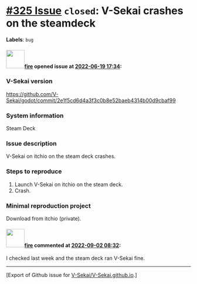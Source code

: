 # [\#325 Issue](https://github.com/V-Sekai/V-Sekai.github.io/issues/325) `closed`: V-Sekai crashes on the steamdeck
**Labels**: `bug`


#### <img src="https://avatars.githubusercontent.com/u/32321?u=c2e06a3d2b49a467aa907e54aa259516440267cc&v=4" width="50">[fire](https://github.com/fire) opened issue at [2022-06-19 17:34](https://github.com/V-Sekai/V-Sekai.github.io/issues/325):

### V-Sekai version

https://github.com/V-Sekai/godot/commit/2e1f5cd6d4a3f3c0b8e52baeb4314b00d9cbaf99

### System information

Steam Deck

### Issue description

V-Sekai on itchio on the steam deck crashes.

### Steps to reproduce

1. Launch V-Sekai on itchio on the steam deck.
2. Crash.

### Minimal reproduction project

Download from itchio (private).

#### <img src="https://avatars.githubusercontent.com/u/32321?u=c2e06a3d2b49a467aa907e54aa259516440267cc&v=4" width="50">[fire](https://github.com/fire) commented at [2022-09-02 08:32](https://github.com/V-Sekai/V-Sekai.github.io/issues/325#issuecomment-1235225852):

I checked last week and the steam deck ran V-Sekai fine.


-------------------------------------------------------------------------------



[Export of Github issue for [V-Sekai/V-Sekai.github.io](https://github.com/V-Sekai/V-Sekai.github.io).]
